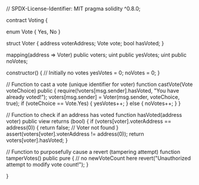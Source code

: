 // SPDX-License-Identifier: MIT
pragma solidity ^0.8.0;

contract Voting {

  enum Vote { Yes, No }

  struct Voter {
    address voterAddress;
    Vote vote;
    bool hasVoted;
  }

  mapping(address => Voter) public voters;
  uint public yesVotes;
  uint public noVotes;

  constructor() {
    // Initially no votes
    yesVotes = 0;
    noVotes = 0;
  }

  // Function to cast a vote (unique identifier for voter)
  function castVote(Vote voteChoice) public {
    require(!voters[msg.sender].hasVoted, "You have already voted!");
    voters[msg.sender] = Voter(msg.sender, voteChoice, true);
    if (voteChoice == Vote.Yes) {
      yesVotes++;
    } else {
      noVotes++;
    }
  }

  // Function to check if an address has voted
  function hasVoted(address voter) public view returns (bool) {
    if (voters[voter].voterAddress == address(0)) {
      return false; // Voter not found
    }
   assert(voters[voter].voterAddress != address(0));
    return voters[voter].hasVoted;
  }

  // Function to purposefully cause a revert (tampering attempt)
  function tamperVotes() public pure {  // no newVoteCount here
    revert("Unauthorized attempt to modify vote count!"); 
}

}
